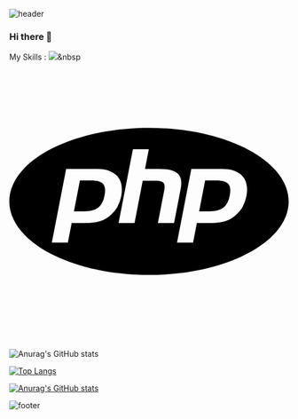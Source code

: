 ![header](https://capsule-render.vercel.app/api?type=waving&color=auto&height=300&section=header&text=Hi+there+👋&fontSize=90&animation=fadeIn&fontAlignY=38&desc=프론트+개발자가+되고+싶으+백엔드+개발자&oq=프론트+개발자가+되고+싶은+백엔드+개발자&descAlignY=51&descAlign=62)
### Hi there 👋


My Skills :
<img src="https://img.shields.io/badge/Python-3766AB?style=flat-square&logo=Python&logoColor=white"/></a>&nbsp 
<svg role="img" viewBox="0 0 24 24" xmlns="http://www.w3.org/2000/svg"><title>PHP</title><path d="M7.01 10.207h-.944l-.515 2.648h.838c.556 0 .97-.105 1.242-.314.272-.21.455-.559.55-1.049.092-.47.05-.802-.124-.995-.175-.193-.523-.29-1.047-.29zM12 5.688C5.373 5.688 0 8.514 0 12s5.373 6.313 12 6.313S24 15.486 24 12c0-3.486-5.373-6.312-12-6.312zm-3.26 7.451c-.261.25-.575.438-.917.551-.336.108-.765.164-1.285.164H5.357l-.327 1.681H3.652l1.23-6.326h2.65c.797 0 1.378.209 1.744.628.366.418.476 1.002.33 1.752a2.836 2.836 0 0 1-.305.847c-.143.255-.33.49-.561.703zm4.024.715l.543-2.799c.063-.318.039-.536-.068-.651-.107-.116-.336-.174-.687-.174H11.46l-.704 3.625H9.388l1.23-6.327h1.367l-.327 1.682h1.218c.767 0 1.295.134 1.586.401s.378.7.263 1.299l-.572 2.944h-1.389zm7.597-2.265a2.782 2.782 0 0 1-.305.847c-.143.255-.33.49-.561.703a2.44 2.44 0 0 1-.917.551c-.336.108-.765.164-1.286.164h-1.18l-.327 1.682h-1.378l1.23-6.326h2.649c.797 0 1.378.209 1.744.628.366.417.477 1.001.331 1.751zM17.766 10.207h-.943l-.516 2.648h.838c.557 0 .971-.105 1.242-.314.272-.21.455-.559.551-1.049.092-.47.049-.802-.125-.995s-.524-.29-1.047-.29z"/></svg>

![Anurag's GitHub stats](https://github-readme-stats.vercel.app/api?username=coder-unani&show_icons=true&theme=radical)


[![Top Langs](https://github-readme-stats.vercel.app/api/top-langs/?username=coder-unani)](https://github.com/coder-unani/github-readme-stats)

[![Anurag's GitHub stats](https://github-readme-stats.vercel.app/api?username=coder-unani)](https://github.com/coder-unani/github-readme-stats)
<!--
**coder-unani/coder-unani** is a ✨ _special_ ✨ repository because its `README.md` (this file) appears on your GitHub profile.

Here are some ideas to get you started:

- 🔭 I’m currently working on ...
- 🌱 I’m currently learning ...
- 👯 I’m looking to collaborate on ...
- 🤔 I’m looking for help with ...
- 💬 Ask me about ...
- 📫 How to reach me: ...
- 😄 Pronouns: ...
- ⚡ Fun fact: ...
-->


![footer](https://capsule-render.vercel.app/api?type=wave&color=auto&height=200&section=footer&text=Now%20Use%20me!&fontSize=90)
